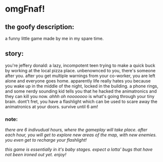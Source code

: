 # omgFnaf!
## the goofy description:

a funny little game made by me in my spare time.

## story:

you're jeffery donald: a lazy, incompotent teen trying to make a quick buck by working at the local
pizza place. unbenownced to you, there's someone after you. 
after you get multiple warnings from your co-worker, you are left alone and everyone goes home.
apparently life really hates you because you wake up in the middle of the night, locked in the building.
a phone rings, and some nerdy sounding kid tells you that he hacked the animatronics and they can kill you now.
*ahhh oh nooooooo* is what's going through your tiny brain. dont't fret, you have a flashlight which can be
used to scare away the animatronics at your doors.
survive until 6 am!

### note:

*there are 6 indivudual hours, where the gameplay will take place.*
*after each hour, you will get to explore new areas of the map, with new enemies. you even get to recharge your flashlight!*

*this game is essentially in it's baby stages. expect a lotta' bugs that have not been ironed out yet. enjoy!*


